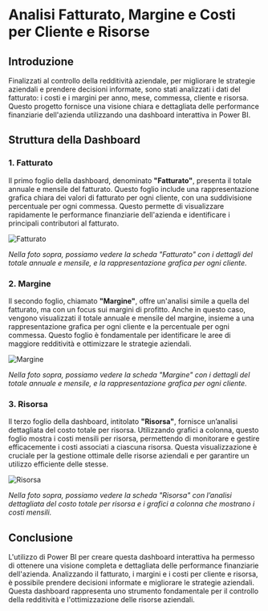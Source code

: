 # Analisi Fatturato, Margine e Costi per Cliente e Risorse

## Introduzione

Finalizzati al controllo della redditività aziendale, per migliorare le strategie aziendali e prendere decisioni informate, sono stati analizzati i dati del fatturato: i costi e i margini per anno, mese, commessa, cliente e risorsa. Questo progetto fornisce una visione chiara e dettagliata delle performance finanziarie dell'azienda utilizzando una dashboard interattiva in Power BI.

## Struttura della Dashboard

### 1. Fatturato

Il primo foglio della dashboard, denominato **"Fatturato"**, presenta il totale annuale e mensile del fatturato. Questo foglio include una rappresentazione grafica chiara dei valori di fatturato per ogni cliente, con una suddivisione percentuale per ogni commessa. Questo permette di visualizzare rapidamente le performance finanziarie dell'azienda e identificare i principali contributori al fatturato.

![Fatturato](images/Fatturato.png)

*Nella foto sopra, possiamo vedere la scheda "Fatturato" con i dettagli del totale annuale e mensile, e la rappresentazione grafica per ogni cliente.*

### 2. Margine

Il secondo foglio, chiamato **"Margine"**, offre un'analisi simile a quella del fatturato, ma con un focus sui margini di profitto. Anche in questo caso, vengono visualizzati il totale annuale e mensile del margine, insieme a una rappresentazione grafica per ogni cliente e la percentuale per ogni commessa. Questo foglio è fondamentale per identificare le aree di maggiore redditività e ottimizzare le strategie aziendali.

![Margine](images/Margine.png)

*Nella foto sopra, possiamo vedere la scheda "Margine" con i dettagli del totale annuale e mensile, e la rappresentazione grafica per ogni cliente.*

### 3. Risorsa

Il terzo foglio della dashboard, intitolato **"Risorsa"**, fornisce un’analisi dettagliata del costo totale per risorsa. Utilizzando grafici a colonna, questo foglio mostra i costi mensili per risorsa, permettendo di monitorare e gestire efficacemente i costi associati a ciascuna risorsa. Questa visualizzazione è cruciale per la gestione ottimale delle risorse aziendali e per garantire un utilizzo efficiente delle stesse.

![Risorsa](images/Risorsa.png)

*Nella foto sopra, possiamo vedere la scheda "Risorsa" con l’analisi dettagliata del costo totale per risorsa e i grafici a colonna che mostrano i costi mensili.*

## Conclusione

L'utilizzo di Power BI per creare questa dashboard interattiva ha permesso di ottenere una visione completa e dettagliata delle performance finanziarie dell'azienda. Analizzando il fatturato, i margini e i costi per cliente e risorsa, è possibile prendere decisioni informate e migliorare le strategie aziendali. Questa dashboard rappresenta uno strumento fondamentale per il controllo della redditività e l'ottimizzazione delle risorse aziendali.
